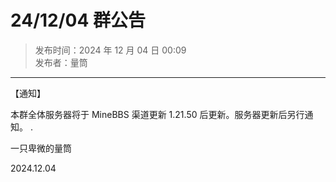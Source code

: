 # 24/12/04 群公告

> 发布时间：2024 年 12 月 04 日 00:09  
  发布者：量筒

---

【通知】


本群全体服务器将于 MineBBS 渠道更新 1.21.50 后更新。服务器更新后另行通知。
.

一只卑微的量筒

2024.12.04